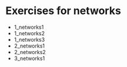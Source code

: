 # Exercises for networks

* 1_networks1
* 1_networks2
* 1_networks3
* 2_networks1
* 2_networks2
* 3_networks1
